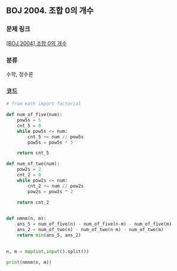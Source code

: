 ## BOJ 2004. 조합 0의 개수

### 문제 링크

[[BOJ 2004] 조합 0의 개수](https://www.acmicpc.net/problem/2004)

### 분류

수학, 정수론

### 코드

``` python
# from math import factorial

def num_of_five(num):
    pow5s = 5
    cnt_5 = 0
    while pow5s <= num:
        cnt_5 += num // pow5s
        pow5s = pow5s * 5

    return cnt_5

def num_of_two(num):
    pow2s = 2
    cnt_2 = 0
    while pow2s <= num:
        cnt_2 += num // pow2s
        pow2s = pow2s * 2
    
    return cnt_2


def nmnm(n, m):
    ans_5 = num_of_five(n) - num_of_five(n-m) - num_of_five(m)
    ans_2 = num_of_two(n) - num_of_two(n-m) - num_of_two(m)
    return min(ans_5, ans_2)
    

n, m = map(int,input().split())

print(nmnm(n, m))
```